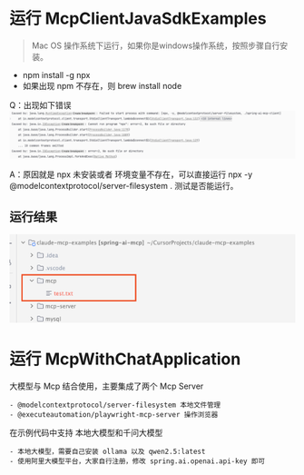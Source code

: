 # 运行 McpClientJavaSdkExamples
 > Mac OS 操作系统下运行，如果你是windows操作系统，按照步骤自行安装。
 - npm install -g npx 
 - 如果出现 npm 不存在，则 brew install node

Q：出现如下错误
![报错信息.png](images/%E6%8A%A5%E9%94%99%E4%BF%A1%E6%81%AF.png)

A：原因就是 npx 未安装或者 环境变量不存在，可以直接运行
npx -y @modelcontextprotocol/server-filesystem . 测试是否能运行。

## 运行结果
![img.png](img.png)

# 运行 McpWithChatApplication
大模型与 Mcp 结合使用，主要集成了两个 Mcp Server 

    - @modelcontextprotocol/server-filesystem 本地文件管理
    - @executeautomation/playwright-mcp-server 操作浏览器

在示例代码中支持 本地大模型和千问大模型

    - 本地大模型，需要自己安装 ollama 以及 qwen2.5:latest 
    - 使用阿里大模型平台，大家自行注册，修改 spring.ai.openai.api-key 即可
